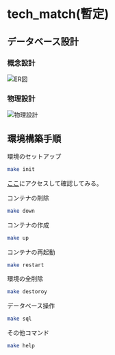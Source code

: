 # tech_match(暫定)

## データベース設計

### 概念設計

![ER図](https://github.com/schnell3526/tech_match/blob/figure/%20db.png?raw=true)

### 物理設計

![物理設計](https://github.com/schnell3526/tech_match/blob/figure/db2.png?raw=true)

## 環境構築手順

環境のセットアップ

```bash
make init
```

[ここ](http://127.0.0.1:8080/)にアクセスして確認してみる。

コンテナの削除

```bash
make down
```

コンテナの作成

```bash
make up
```

コンテナの再起動

```bash
make restart
```

環境の全削除

```bash
make destoroy
```

データベース操作

```bash
make sql
```

その他コマンド

```bash
make help
```
